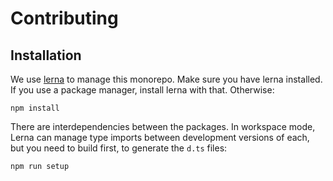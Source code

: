 # Contributing

## Installation
We use [lerna](https://lernajs.io/) to manage this monorepo.
Make sure you have lerna installed.
If you use a package manager, install lerna with that. Otherwise:

```shell
npm install
```

There are interdependencies between the packages.
In workspace mode, Lerna can manage type imports between development versions of each, but you need to build first, to generate the `d.ts` files:
```shell
npm run setup
```
